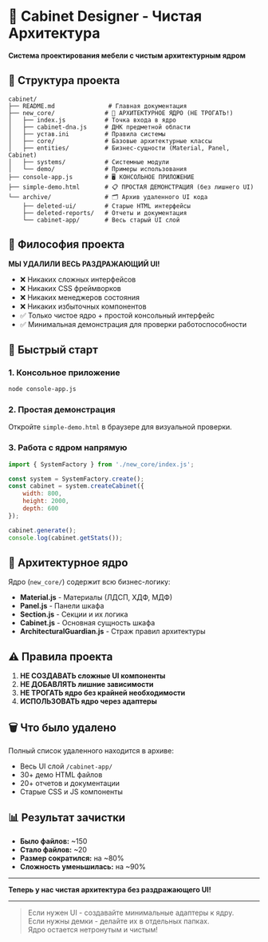 # 🚀 Cabinet Designer - Чистая Архитектура

**Система проектирования мебели с чистым архитектурным ядром**

## 📁 Структура проекта

```
cabinet/
├── README.md               # Главная документация
├── new_core/              # 🧬 АРХИТЕКТУРНОЕ ЯДРО (НЕ ТРОГАТЬ!)
│   ├── index.js           # Точка входа в ядро
│   ├── cabinet-dna.js     # ДНК предметной области
│   ├── устав.ini          # Правила системы
│   ├── core/              # Базовые архитектурные классы
│   ├── entities/          # Бизнес-сущности (Material, Panel, Cabinet)
│   ├── systems/           # Системные модули
│   └── demo/              # Примеры использования
├── console-app.js         # 🖥️ КОНСОЛЬНОЕ ПРИЛОЖЕНИЕ
├── simple-demo.html       # 📋 ПРОСТАЯ ДЕМОНСТРАЦИЯ (без лишнего UI)
└── archive/               # 🗂️ Архив удаленного UI кода
    ├── deleted-ui/        # Старые HTML интерфейсы
    ├── deleted-reports/   # Отчеты и документация
    └── cabinet-app/       # Весь старый UI слой
```

## 🎯 Философия проекта

**МЫ УДАЛИЛИ ВЕСЬ РАЗДРАЖАЮЩИЙ UI!**

- ❌ Никаких сложных интерфейсов
- ❌ Никаких CSS фреймворков  
- ❌ Никаких менеджеров состояния
- ❌ Никаких избыточных компонентов
- ✅ Только чистое ядро + простой консольный интерфейс
- ✅ Минимальная демонстрация для проверки работоспособности

## 🚀 Быстрый старт

### 1. Консольное приложение
```bash
node console-app.js
```

### 2. Простая демонстрация
Откройте `simple-demo.html` в браузере для визуальной проверки.

### 3. Работа с ядром напрямую
```javascript
import { SystemFactory } from './new_core/index.js';

const system = SystemFactory.create();
const cabinet = system.createCabinet({
    width: 800,
    height: 2000, 
    depth: 600
});

cabinet.generate();
console.log(cabinet.getStats());
```

## 🧬 Архитектурное ядро

Ядро (`new_core/`) содержит всю бизнес-логику:

- **Material.js** - Материалы (ЛДСП, ХДФ, МДФ)
- **Panel.js** - Панели шкафа
- **Section.js** - Секции и их логика
- **Cabinet.js** - Основная сущность шкафа
- **ArchitecturalGuardian.js** - Страж правил архитектуры

## ⚠️ Правила проекта

1. **НЕ СОЗДАВАТЬ сложные UI компоненты**
2. **НЕ ДОБАВЛЯТЬ лишние зависимости**  
3. **НЕ ТРОГАТЬ ядро без крайней необходимости**
4. **ИСПОЛЬЗОВАТЬ ядро через адаптеры**

## 🗑️ Что было удалено

Полный список удаленного находится в архиве:
- Весь UI слой `/cabinet-app/`
- 30+ демо HTML файлов
- 20+ отчетов и документации
- Старые CSS и JS компоненты

## 📊 Результат зачистки

- **Было файлов:** ~150
- **Стало файлов:** ~20  
- **Размер сократился:** на ~80%
- **Сложность уменьшилась:** на ~90%

---

**Теперь у нас чистая архитектура без раздражающего UI!**

---

> Если нужен UI - создавайте минимальные адаптеры к ядру.  
> Если нужны демки - делайте их в отдельных папках.  
> Ядро остается нетронутым и чистым!

